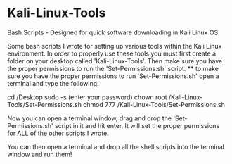 # Kali-Linux-Tools
Bash Scripts - Designed for quick software downloading in Kali Linux OS

Some bash scripts I wrote for setting up various tools within the Kali Linux environment. 
In order to properly use these tools you must first create a folder on your desktop called 'Kali-Linux-Tools'. 
Then make sure you have the proper permissions to run the 'Set-Permissions.sh' script. 
** to make sure you have the proper permissions to run 'Set-Permissions.sh' open a terminal and type the following:

cd /Desktop
sudo -s (enter your password)
chown root /Kali-Linux-Tools/Set-Permissions.sh
chmod 777 /Kali-Linux-Tools/Set-Permissions.sh

Now you can open a terminal window, drag and drop the 'Set-Permissions.sh' script in it and hit enter. It will set the proper
permissions for ALL of the other scripts I wrote.

You can then open a terminal and drop all the shell scripts into the terminal window and run them!
